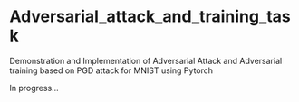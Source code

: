# Adversarial_attack_and_training_task
Demonstration and Implementation of Adversarial Attack and Adversarial training based on PGD attack for MNIST using Pytorch 

In progress...
